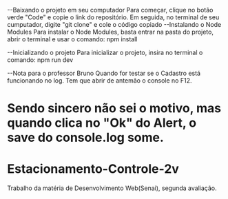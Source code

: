 --Baixando o projeto em seu computador
Para começar, clique no botão verde "Code" e copie o link do repositório. Em seguida, no terminal de seu cumputador, digite "git clone" e cole o código copiado
--Instalando o Node Modules
Para instalar o Node Modules, basta entrar na pasta do projeto, abrir o terminal e usar o comando: npm install

--Inicializando o projeto
Para inicializar o projeto, insira no terminal o comando: npm run dev

--Nota para o professor Bruno
Quando for testar se o Cadastro está funcionando no log. Tem que abrir de antemão o console no F12.

Sendo sincero não sei o motivo, mas quando clica no "Ok" do Alert, o save do console.log some.
=======
# Estacionamento-Controle-2v
Trabalho da matéria de Desenvolvimento Web(Senai), segunda avaliação.
